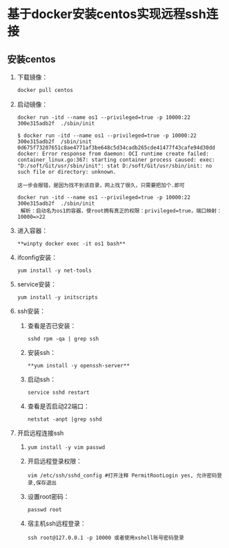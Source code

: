 # 基于docker安装centos实现远程ssh连接

## 安装centos

1. 下载镜像：

   ```dockerfile
   docker pull centos
   ```

   

2. 启动镜像：

   ```shell
   docker run -itd --name os1 --privileged=true -p 10000:22 300e315adb2f  ./sbin/init
   ```

   

   ```wi
   $ docker run -itd --name os1 --privileged=true -p 10000:22 300e315adb2f  /sbin/init
   0d675f73207651c8ae4771af3be648c5d34cadb265cde41477f43cafe94d30dd
   docker: Error response from daemon: OCI runtime create failed: container_linux.go:367: starting container process caused: exec: "D:/soft/Git/usr/sbin/init": stat D:/soft/Git/usr/sbin/init: no such file or directory: unknown.
   
   这一步会报错，是因为找不到该目录，网上找了很久，只需要把加个.即可
   
   docker run -itd --name os1 --privileged=true -p 10000:22 300e315adb2f  ./sbin/init
   	解析：启动名为os1的容器，使root拥有真正的权限：privileged=true，端口映射：10000=>22 
   ```

3. 进入容器：

   ```
   **winpty docker exec -it os1 bash** 
   ```

   

4. ifconfig安装：

   ```
   yum install -y net-tools
   ```

   

5. service安装：

   ```
   yum install -y initscripts
   ```

   

6. ssh安装： 

   1. 查看是否已安装：

      ```
      sshd rpm -qa | grep ssh
      ```

      

   2. 安装ssh：

      ```
      **yum install -y openssh-server** 
      ```

      

   3. 启动ssh：

      ```
      service sshd restart
      ```

      

   4. 查看是否启动22端口：

      ```
      netstat -anpt |grep sshd
      ```

      

7. 开启远程连接ssh

   1. ```
      yum install -y vim passwd
      ```
   
      
   
   2. 开启远程登录权限：
   
      ```
      vim /etc/ssh/sshd_config #打开注释 PermitRootLogin yes, 允许密码登录,保存退出
      ```
   
       
   
   3. 设置root密码：
   
      ```
      passwd root
      ```
   
      
   
   4. 宿主机ssh远程登录：
   
      ```
      ssh root@127.0.0.1 -p 10000 或者使用xshell账号密码登录
      ```
   
      

